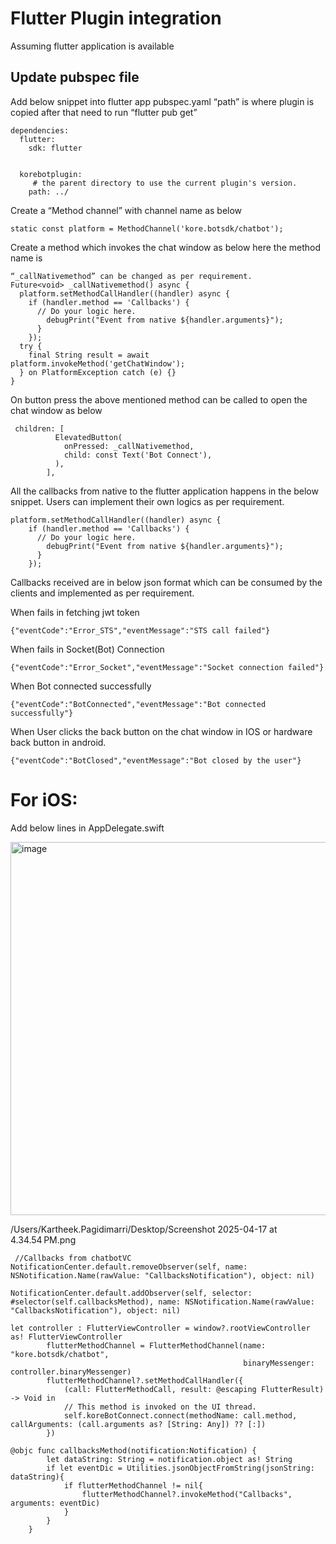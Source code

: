 # Flutter Plugin integration

Assuming flutter application is available

## Update pubspec file 

Add below snippet into flutter app pubspec.yaml “path” is where plugin is copied after that need to run “flutter pub get”
```
dependencies:
  flutter:
    sdk: flutter


  korebotplugin:
     # the parent directory to use the current plugin's version.
    path: ../ 
```
Create a “Method channel” with channel name as below
```
static const platform = MethodChannel('kore.botsdk/chatbot');
```
Create a method which invokes the chat window as below here the method name is
```
“_callNativemethod” can be changed as per requirement.
Future<void> _callNativemethod() async {
  platform.setMethodCallHandler((handler) async {
    if (handler.method == 'Callbacks') {
      // Do your logic here.
        debugPrint("Event from native ${handler.arguments}");
      }
    });
  try {
    final String result = await platform.invokeMethod('getChatWindow');
  } on PlatformException catch (e) {}
}

```
On button press the above mentioned method can be called to open the chat window as below
```
 children: [
          ElevatedButton(
            onPressed: _callNativemethod,
            child: const Text('Bot Connect'),
          ),
        ],
```

All the callbacks from native to the flutter application happens in the below snippet. Users can implement their own logics as per requirement.
```
platform.setMethodCallHandler((handler) async {
    if (handler.method == 'Callbacks') {
      // Do your logic here.
        debugPrint("Event from native ${handler.arguments}");
      }
    });

```
Callbacks received are in below json format which can be consumed by the clients and implemented as per requirement.

When fails in fetching jwt token
```
{"eventCode":"Error_STS","eventMessage":"STS call failed"}

```
When fails in Socket(Bot) Connection
```
{"eventCode":"Error_Socket","eventMessage":"Socket connection failed"}

```
When Bot connected successfully
```
{"eventCode":"BotConnected","eventMessage":"Bot connected successfully"}

```
When User clicks the back button on the chat window in IOS or hardware back button in android.
```
{"eventCode":"BotClosed","eventMessage":"Bot closed by the user"}
```
# For iOS:
Add below lines in AppDelegate.swift

<img width="597" alt="image" src="https://github.com/SudheerJa-Kore/KoreBotflutterplugin/assets/64408292/fb33b51c-1795-48af-933b-cae0bf0bbe69">

/Users/Kartheek.Pagidimarri/Desktop/Screenshot 2025-04-17 at 4.34.54 PM.png
``` 
 //Callbacks from chatbotVC
NotificationCenter.default.removeObserver(self, name: NSNotification.Name(rawValue: "CallbacksNotification"), object: nil)
        
NotificationCenter.default.addObserver(self, selector: #selector(self.callbacksMethod), name: NSNotification.Name(rawValue: "CallbacksNotification"), object: nil)
        
let controller : FlutterViewController = window?.rootViewController as! FlutterViewController
        flutterMethodChannel = FlutterMethodChannel(name: "kore.botsdk/chatbot",
                                                    binaryMessenger: controller.binaryMessenger)
        flutterMethodChannel?.setMethodCallHandler({
            (call: FlutterMethodCall, result: @escaping FlutterResult) -> Void in
            // This method is invoked on the UI thread.
            self.koreBotConnect.connect(methodName: call.method, callArguments: (call.arguments as? [String: Any]) ?? [:])
        })
```
```
@objc func callbacksMethod(notification:Notification) {
        let dataString: String = notification.object as! String
        if let eventDic = Utilities.jsonObjectFromString(jsonString: dataString){
            if flutterMethodChannel != nil{
                flutterMethodChannel?.invokeMethod("Callbacks", arguments: eventDic)
            }
        }
    }
```
